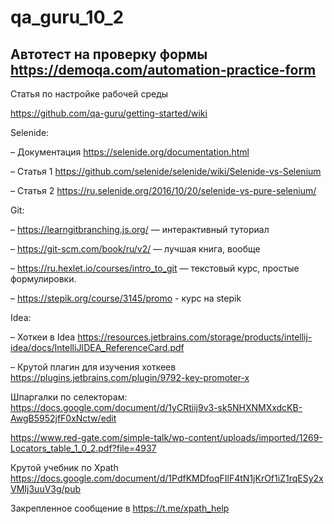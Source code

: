 # qa_guru_10_2
Автотест на проверку формы https://demoqa.com/automation-practice-form
--------------------

Статья по настройке рабочей среды

https://github.com/qa-guru/getting-started/wiki

Selenide:

– Документация https://selenide.org/documentation.html

– Статья 1 https://github.com/selenide/selenide/wiki/Selenide-vs-Selenium

– Статья 2 https://ru.selenide.org/2016/10/20/selenide-vs-pure-selenium/

Git:

– https://learngitbranching.js.org/ — интерактивный туториал

– https://git-scm.com/book/ru/v2/ — лучшая книга, вообще

– https://ru.hexlet.io/courses/intro_to_git — текстовый курс, простые формулировки.

–  https://stepik.org/course/3145/promo - курс на stepik

Idea:

– Хоткеи в Idea https://resources.jetbrains.com/storage/products/intellij-idea/docs/IntelliJIDEA_ReferenceCard.pdf

– Крутой плагин для изучения хоткеев https://plugins.jetbrains.com/plugin/9792-key-promoter-x

Шпаргалки по селекторам:
https://docs.google.com/document/d/1yCRtiij9v3-sk5NHXNMXxdcKB-AwgB5952jfF0xNctw/edit

https://www.red-gate.com/simple-talk/wp-content/uploads/imported/1269-Locators_table_1_0_2.pdf?file=4937

Крутой учебник по Xpath https://docs.google.com/document/d/1PdfKMDfoqFIlF4tN1jKrOf1iZ1rqESy2xVMIj3uuV3g/pub

Закрепленное сообщение в https://t.me/xpath_help
